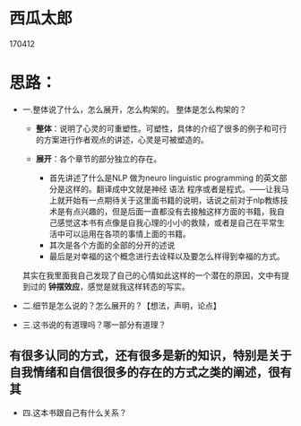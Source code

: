 # 西瓜太郎
170412

# 思路：
- 一.整体说了什么，怎么展开，怎么构架的。 整体是怎么构架的？
	- **整体**：说明了心灵的可重塑性。可塑性，具体的介绍了很多的例子和可行的方案进行作者观点的讲述，心灵是可被塑造的。


 	- **展开**：各个章节的部分独立的存在。
	 	- 首先讲述了什么是NLP 做为neuro linguistic programming 的英文部分是这样的。翻译成中文就是神经 语法 程序或者是程式。——让我马上就开始有一点期待关于这里面书籍的说明，话说之前对于nlp教练技术是有点兴趣的，但是后面一直都没有去接触这样方面的书籍，我自己感觉这本书有点像是自我心理的小小的救赎，或者是自己在平常生活中可以运用在各项的事情上面的书籍。
	 	- 其次是各个方面的全部的分开的述说
	 	- 最后是对幸福的这个概念进行去诠释以及要怎么样得到幸福的方式。

  其实在我里面我自己发现了自己的心情如此这样的一个潜在的原因，文中有提到过的 **钟摆效应**，感觉是就我这样转态的写实。




- 二.细节是怎么说的？怎么展开的？【想法，声明，论点】



- 三.这书说的有道理吗？哪一部分有道理？

有很多认同的方式，还有很多是新的知识，特别是关于自我情绪和自信很很多的存在的方式之类的阐述，很有其
- 
- 四.这本书跟自己有什么关系？

